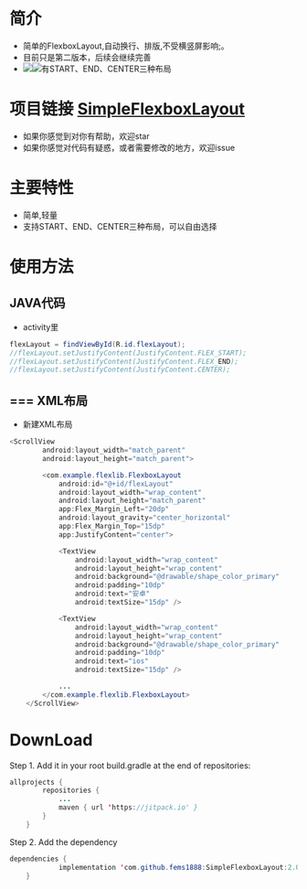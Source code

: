 简介
====
* 简单的FlexboxLayout,自动换行、排版,不受横竖屏影响;。
* 目前只是第二版本，后续会继续完善
* ![](http://recordit.co/dTVlS0yXne/gif/notify)![有START、END、CENTER三种布局](http://g.recordit.co/8Ojl5XcfFB.gif)


项目链接 [SimpleFlexboxLayout](https://github.com/fems1888/SimpleFlexboxLayout)
===
* 如果你感觉到对你有帮助，欢迎star
* 如果你感觉对代码有疑惑，或者需要修改的地方，欢迎issue

主要特性
===
* 简单,轻量
* 支持START、END、CENTER三种布局，可以自由选择

使用方法
===
JAVA代码
--
* activity里
```java
flexLayout = findViewById(R.id.flexLayout);
//flexLayout.setJustifyContent(JustifyContent.FLEX_START);
//flexLayout.setJustifyContent(JustifyContent.FLEX_END);
//flexLayout.setJustifyContent(JustifyContent.CENTER);
```
===
XML布局
--

* 新建XML布局
```Java
<ScrollView
        android:layout_width="match_parent"
        android:layout_height="match_parent">

        <com.example.flexlib.FlexboxLayout
            android:id="@+id/flexLayout"
            android:layout_width="wrap_content"
            android:layout_height="match_parent"
            app:Flex_Margin_Left="20dp"
            android:layout_gravity="center_horizontal"
            app:Flex_Margin_Top="15dp"
            app:JustifyContent="center">

            <TextView
                android:layout_width="wrap_content"
                android:layout_height="wrap_content"
                android:background="@drawable/shape_color_primary"
                android:padding="10dp"
                android:text="安卓"
                android:textSize="15dp" />

            <TextView
                android:layout_width="wrap_content"
                android:layout_height="wrap_content"
                android:background="@drawable/shape_color_primary"
                android:padding="10dp"
                android:text="ios"
                android:textSize="15dp" />

            ...
        </com.example.flexlib.FlexboxLayout>
    </ScrollView>
```


DownLoad
=====
Step 1. Add it in your root build.gradle at the end of repositories:

```java
allprojects {
		repositories {
			...
			maven { url 'https://jitpack.io' }
		}
	}
```
Step 2. Add the dependency
```java
dependencies {
	        implementation 'com.github.fems1888:SimpleFlexboxLayout:2.0.0'
	}
```

   
   





